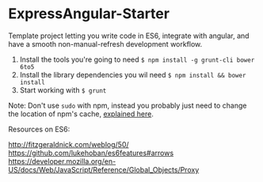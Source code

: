 # ExpressAngular-Starter
Template project letting you write code in ES6, integrate with angular, and have a smooth non-manual-refresh development workflow.

1.  Install the tools you're going to need `$ npm install -g grunt-cli bower 6to5`
2.  Install the library dependencies you wil need `$ npm install && bower install`
3.  Start working with `$ grunt`

Note: Don't use `sudo` with npm, instead you probably just need to change the location of npm's cache, [explained here](https://jesse.sh/sudo-npm-install/).

Resources on ES6:

http://fitzgeraldnick.com/weblog/50/
https://github.com/lukehoban/es6features#arrows
https://developer.mozilla.org/en-US/docs/Web/JavaScript/Reference/Global_Objects/Proxy
